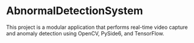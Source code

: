 # AbnormalDetectionSystem
This project is a modular application that performs real-time video capture and anomaly detection using OpenCV, PySide6, and TensorFlow.
